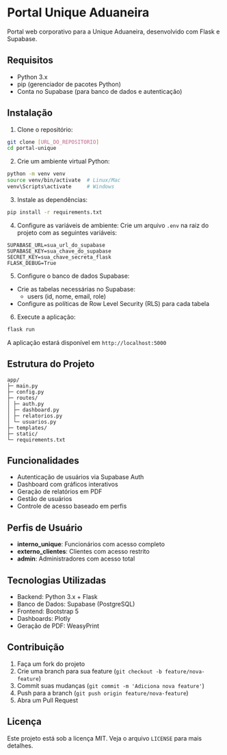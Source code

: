 # Portal Unique Aduaneira

Portal web corporativo para a Unique Aduaneira, desenvolvido com Flask e Supabase.

## Requisitos

- Python 3.x
- pip (gerenciador de pacotes Python)
- Conta no Supabase (para banco de dados e autenticação)

## Instalação

1. Clone o repositório:
```bash
git clone [URL_DO_REPOSITORIO]
cd portal-unique
```

2. Crie um ambiente virtual Python:
```bash
python -m venv venv
source venv/bin/activate  # Linux/Mac
venv\Scripts\activate     # Windows
```

3. Instale as dependências:
```bash
pip install -r requirements.txt
```

4. Configure as variáveis de ambiente:
Crie um arquivo `.env` na raiz do projeto com as seguintes variáveis:
```
SUPABASE_URL=sua_url_do_supabase
SUPABASE_KEY=sua_chave_do_supabase
SECRET_KEY=sua_chave_secreta_flask
FLASK_DEBUG=True
```

5. Configure o banco de dados Supabase:
- Crie as tabelas necessárias no Supabase:
  - users (id, nome, email, role)
- Configure as políticas de Row Level Security (RLS) para cada tabela

6. Execute a aplicação:
```bash
flask run
```

A aplicação estará disponível em `http://localhost:5000`

## Estrutura do Projeto

```
app/
├─ main.py
├─ config.py
├─ routes/
│ ├─ auth.py
│ ├─ dashboard.py
│ ├─ relatorios.py
│ └─ usuarios.py
├─ templates/
├─ static/
└─ requirements.txt
```

## Funcionalidades

- Autenticação de usuários via Supabase Auth
- Dashboard com gráficos interativos
- Geração de relatórios em PDF
- Gestão de usuários
- Controle de acesso baseado em perfis

## Perfis de Usuário

- **interno_unique**: Funcionários com acesso completo
- **externo_clientes**: Clientes com acesso restrito
- **admin**: Administradores com acesso total

## Tecnologias Utilizadas

- Backend: Python 3.x + Flask
- Banco de Dados: Supabase (PostgreSQL)
- Frontend: Bootstrap 5
- Dashboards: Plotly
- Geração de PDF: WeasyPrint

## Contribuição

1. Faça um fork do projeto
2. Crie uma branch para sua feature (`git checkout -b feature/nova-feature`)
3. Commit suas mudanças (`git commit -m 'Adiciona nova feature'`)
4. Push para a branch (`git push origin feature/nova-feature`)
5. Abra um Pull Request

## Licença

Este projeto está sob a licença MIT. Veja o arquivo `LICENSE` para mais detalhes. 